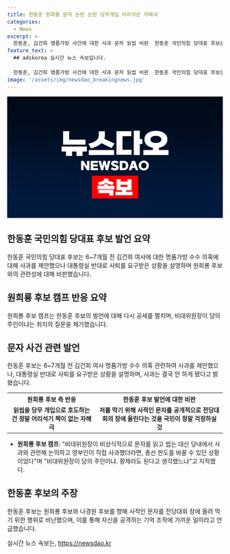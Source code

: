 ```yaml
---
title: 한동훈 원희룡 문자 논란 논란 당무개입 어리석은 자해극
categories:
  - News
excerpt: >
  한동훈, 김건희 명품가방 사건에 대한 사과 문자 읽씹 비판  한동훈 국민의힘 당대표 후보는 김건희 여사에게 명품가방 수수 의혹에 대한 사과 문자를 읽씹했던 것에 대한 비판을 받았다. 그는 이에 대해 6~7개월 전 사적인 문자를 전당대회에 올리는 것은 당무 개입이라며 원희룡 후보를 비난했다. 이에 원희룡 후보 측은 다시 공세를 펼치며, 대통령실 반대 의견을 받았다고 주장했다. 한동훈 후보의 비판에 대해 어리석기 짝이 없는 자해극이라고 반박했다.
feature_text: >
  ## adskorea 실시간 뉴스 속보입니다.

  한동훈, 김건희 명품가방 사건에 대한 사과 문자 읽씹 비판  한동훈 국민의힘 당대표 후보는 김건희 여사에게 명품가방 수수 의혹에 대한 사과 문자를 읽씹했던 것에 대한 비판을 받았다. 그는 이에 대해 6~7개월 전 사적인 문자를 전당대회에 올리는 것은 당무 개입이라며 원희룡 후보를 비난했다. 이에 원희룡 후보 측은 다시 공세를 펼치며, 대통령실 반대 의견을 받았다고 주장했다. 한동훈 후보의 비판에 대해 어리석기 짝이 없는 자해극이라고 반박했다.
image: '/assets/img/newsdao_breakingnews.jpg'
---
```


<p><img src="/assets/img/newsdao_breakingnews.jpg" alt="adskorea 속보" /></p>

<h2 data-ke-size="size26">한동훈 국민의힘 당대표 후보 발언 요약</h2>

<p data-ke-size="size16">한동훈 국민의힘 당대표 후보는 6~7개월 전 김건희 여사에 대한 명품가방 수수 의혹에 대해 사과를 제안했으나 대통령실 반대로 사퇴를 요구받은 상황을 설명하며 원희룡 후보와의 관련성에 대해 비판했습니다.</p>

<h2 data-ke-size="size26">원희룡 후보 캠프 반응 요약</h2>

<p data-ke-size="size16">원희룡 후보 캠프는 한동훈 후보의 발언에 대해 다시 공세를 펼치며, 비대위원장이 당의 주인이냐는 취지의 질문을 제기했습니다.</p>

<h2 data-ke-size="size26">문자 사건 관련 발언</h2>

<p data-ke-size="size16">한동훈 후보는 6~7개월 전 김건희 여사 명품가방 수수 의혹 관련하여 사과를 제안했으나, 대통령실 반대로 사퇴를 요구받은 상황을 설명하며, 사과는 결국 안 하게 됐다고 밝혔습니다.</p>

<table>
    <tr>
        <th>원희룡 후보 측 반응</th>
        <th>한동훈 후보 발언에 대한 비판</th>
    </tr>
    <tr>
        <td style="text-align: center; height: 17px;"><b>읽씹을 당무 개입으로 호도하는 건 정말 어리석기 짝이 없는 자해극</b></td>
        <td style="text-align: center; height: 17px;"><b>저를 막기 위해 사적인 문자를 공개적으로 전당대회의 장에 올린다는 것을 국민이 정말 걱정하실 것</b></td>
    </tr>
</table>

<ul>
    <li><b>원희룡 후보 캠프</b>: "비대위원장이 비상식적으로 문자를 읽고 씹는 대신 당내에서 사과와 관련해 논의하고 영부인이 직접 사과했더라면, 총선 판도를 바꿀 수 있던 상황이었다"며 "비대위원장이 당의 주인이냐. 황제라도 된다고 생각했느냐"고 지적했다.</li>
</ul>

<h2 data-ke-size="size26">한동훈 후보의 주장</h2>

<p data-ke-size="size16">한동훈 후보는 원희룡 후보와 나경원 후보를 향해 사적인 문자를 전당대회 장에 올려 막기 위한 행위로 비난했으며, 이를 통해 자신을 공격하는 기억 조작에 가까운 일이라고 언급했습니다.</p>
실시간 뉴스 속보는, <a href="https://newsdao.kr" rel="dofollow">https://newsdao.kr</a>


